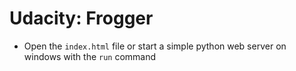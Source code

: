 # Udacity: Frogger
* Open the ```index.html``` file or start a simple python web server on windows with the ```run``` command
